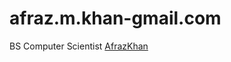 # afraz.m.khan-gmail.com
BS Computer Scientist
[AfrazKhan](https://github.com/Godofwar96/afraz.m.khan-gmail.com/edit/main/AfrazKhan.py)
